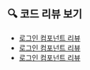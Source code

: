 ## 🔍 코드 리뷰 보기

- [로그인 컴포넌트 리뷰](./Code_Review/login.md)
- [로그인 컴포넌트 리뷰](./Code_Review/calender.md)
- [로그인 컴포넌트 리뷰](./Code_Review/adminPage.md)

